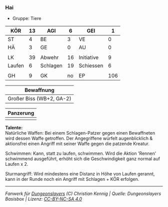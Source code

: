 ### Hai  
- Gruppe: Tiere  

| KÖR | 13 | AGI | 6 | GEI | 1 |
| --- | --- | --- | --- | --- | --- |
| ST | 4 | BE | 3 | VE | 0 |
| HÄ | 3 | GE | 0 | AU | 0 |
|  |  |  |  |  |  |
| LK | 39 | Abwehr | 16 | Initiative | 9 |
| Laufen | 6 | Schlagen | 19 | Schiessen | 6 |
|  |  |  |  |  |  |
| GH | 9 | GK | no | EP | 106 |


| Bewaffnung |
| --- |
| Großer Biss (WB+2, GA-2) |


| Panzerung |
| --- |
|  |


**Talente:**  
Natürliche Waffen: Bei einem Schlagen-Patzer gegen einen Bewaffneten wird dessen Waffe getroffen. Der Angegriffene würfelt augenblicklich & aktionsfrei einen Angriff mit seiner Waffe gegen die patzende Kreatur.

Schwimmen: Kann, statt zu laufen, schwimmen. Wird die Aktion 'Rennen' schwimmend ausgeführt, erhöht sich die Geschwindigkeit ganz normal auf Laufen x 2.

Sturmangriff: Wird mindestens eine Distanz in Höhe von Laufen gerannt, kann in der Runde noch ein Angriff mit Schlagen + KÖR erfolgen.





___
*Fanwerk für [Dungeonslayers](https://www.dungeonslayers.net/) (C) Christian Kennig | Quelle: Dungeonslayers Basisbox | Lizenz: [CC-BY-NC-SA 4.0](https://creativecommons.org/licenses/by-nc-sa/4.0/deed.de)*